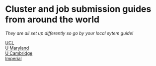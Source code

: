 # Cluster and job submission guides from around the world

*They are all set up differently so go by your local sytem guide!*

[UCL](https://www.rc.ucl.ac.uk/docs/Experienced_Users/)  
[U Maryland](https://hpcc.umd.edu/hpcc/help/jobs.html])  
[U Cambridge](https://docs.hpc.cam.ac.uk/hpc/)  
[Imperial](https://www.imperial.ac.uk/admin-services/ict/self-service/research-support/rcs/computing/job-sizing-guidance/high-throughput/)

